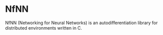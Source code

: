 # NfNN

NfNN (Networking for Neural Networks) is an autodifferentiation library for distributed environments written in C. 
